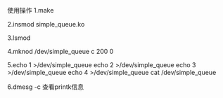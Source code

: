使用操作
1.make

2.insmod simple_queue.ko 

3.lsmod

4.mknod /dev/simple_queue c 200 0

5.echo 1 >/dev/simple_queue
  echo 2 >/dev/simple_queue
  echo 3 >/dev/simple_queue
  echo 4 >/dev/simple_queue
  cat /dev/simple_queue
  
6.dmesg -c 查看printk信息
